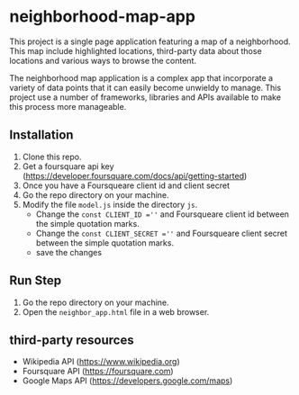 # neighborhood-map-app
This project is a single page application featuring a map of a neighborhood. This map include highlighted locations, third-party data about those locations and various ways to browse the content.

The neighborhood map application is a complex app that  incorporate a variety of data points that it can easily become unwieldy to manage. This project use a number of frameworks, libraries and APIs available to make this process more manageable.

## Installation
1. Clone this repo.
2. Get a foursquare api key (https://developer.foursquare.com/docs/api/getting-started)
3. Once you have a Foursqueare client id and client secret
3. Go the repo directory on your machine.
4. Modify the file `model.js` inside the directory `js`.
    * Change the `const CLIENT_ID =''` and Foursqueare client id between the simple quotation marks.
    * Change the `const CLIENT_SECRET =''` and Foursqueare client secret between the simple quotation marks. 
    * save the changes

## Run Step
1. Go the repo directory on your machine.
2. Open the `neighbor_app.html` file in a web browser.

##  third-party resources
* Wikipedia API (https://www.wikipedia.org)
* Foursquare API (https://foursquare.com)
* Google Maps API (https://developers.google.com/maps)